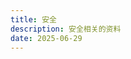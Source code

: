 ```yaml
---
title: 安全
description: 安全相关的资料
date: 2025-06-29
---
```


[现代战争正在发生着怎样的变化？未来战争本身形态的发展趋势是什么？]: https://www.zhihu.com/question/634605487/answer/1922394812583240208
